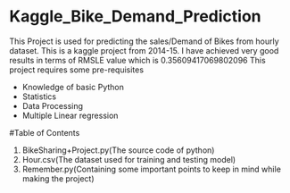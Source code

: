 # Kaggle_Bike_Demand_Prediction

This Project is used for predicting the sales/Demand of Bikes from hourly dataset.
This is a kaggle project from 2014-15. 
I have achieved very good results in terms of RMSLE value which is 0.35609417069802096
This project requires some pre-requisites
- Knowledge of basic Python
- Statistics
- Data Processing
- Multiple Linear regression

#Table of Contents
1. BikeSharing+Project.py(The source code of python)
2. Hour.csv(The dataset used for training and testing model)
3. Remember.py(Containing some important points to keep in mind while making the project)
